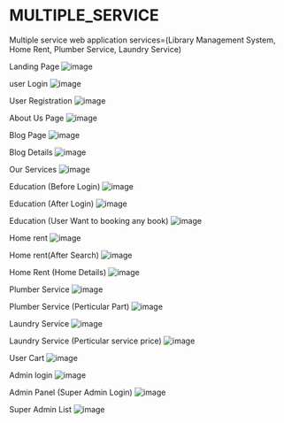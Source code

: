# MULTIPLE_SERVICE
Multiple service web application services=(Library Management System, Home Rent, Plumber Service, Laundry Service)

Landing Page
![image](https://github.com/shohanurrahman1/MULTIPLE_SERVICE/assets/108417996/d89e9fc8-5bac-4424-9a71-e2da4b03bedc)

user Login
![image](https://github.com/shohanurrahman1/MULTIPLE_SERVICE/assets/108417996/27ff34e6-d8d3-4a66-b4ee-abf5df7e5d47)

User Registration
![image](https://github.com/shohanurrahman1/MULTIPLE_SERVICE/assets/108417996/6aa54eb0-2a57-4669-947b-a8faa80c3d90)

About Us Page
![image](https://github.com/shohanurrahman1/MULTIPLE_SERVICE/assets/108417996/1d9cfb08-f3d9-4b8d-89af-f3bc6ad18d46)

Blog Page
![image](https://github.com/shohanurrahman1/MULTIPLE_SERVICE/assets/108417996/1d5f3c9b-059c-4cf3-ac38-e077e49b9e6d)

Blog Details
![image](https://github.com/shohanurrahman1/MULTIPLE_SERVICE/assets/108417996/9b6406b3-c809-4585-be10-7578d5712033)

Our Services
![image](https://github.com/shohanurrahman1/MULTIPLE_SERVICE/assets/108417996/5391e848-c377-4eb2-8be7-5f4d9222f39f)

Education (Before Login)
![image](https://github.com/shohanurrahman1/MULTIPLE_SERVICE/assets/108417996/234c282e-d988-4972-815c-d3353152cb38)

Education (After Login)
![image](https://github.com/shohanurrahman1/MULTIPLE_SERVICE/assets/108417996/25fcae67-8a2e-4dd1-866c-60f866bfc4d1)

Education (User Want to booking any book)
![image](https://github.com/shohanurrahman1/MULTIPLE_SERVICE/assets/108417996/fd59ae0e-a6e2-446f-8bbc-9b074aaeb251)

Home rent
![image](https://github.com/shohanurrahman1/MULTIPLE_SERVICE/assets/108417996/6ef9cb59-eb88-4e5d-9678-028dab28c2c9)

Home rent(After Search)
![image](https://github.com/shohanurrahman1/MULTIPLE_SERVICE/assets/108417996/9deffafc-c4ca-4c4f-867a-9068f416f246)

Home Rent (Home Details)
![image](https://github.com/shohanurrahman1/MULTIPLE_SERVICE/assets/108417996/93e68e52-5e2d-446c-b99d-c5331da6b5d4)

Plumber Service
![image](https://github.com/shohanurrahman1/MULTIPLE_SERVICE/assets/108417996/69cc4620-dd9f-443a-859f-333e5530b660)

Plumber Service (Perticular Part)
![image](https://github.com/shohanurrahman1/MULTIPLE_SERVICE/assets/108417996/55671b0d-3e52-41e9-b223-43ae15ddbaaa)

Laundry Service
![image](https://github.com/shohanurrahman1/MULTIPLE_SERVICE/assets/108417996/d638d099-dfcb-42e6-9617-5117fe2e12ce)

Laundry Service (Perticular service price)
![image](https://github.com/shohanurrahman1/MULTIPLE_SERVICE/assets/108417996/a7780973-7946-455b-bd5a-80c2e8022a6e)

User Cart
![image](https://github.com/shohanurrahman1/MULTIPLE_SERVICE/assets/108417996/533d0002-45ec-497a-9df8-13c072624a69)

Admin login
![image](https://github.com/shohanurrahman1/MULTIPLE_SERVICE/assets/108417996/ac7b1c5c-1776-47dd-97e4-39ccbe539cdc)

Admin Panel (Super Admin Login)
![image](https://github.com/shohanurrahman1/MULTIPLE_SERVICE/assets/108417996/315fc6b8-19f6-4f95-abf0-8ed666f3edf0)

Super Admin List
![image](https://github.com/shohanurrahman1/MULTIPLE_SERVICE/assets/108417996/53a53a82-4e97-4afd-ab4a-76aae1e4e347)




